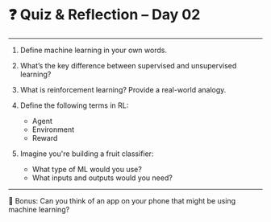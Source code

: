 # ❓ Quiz & Reflection – Day 02

---

1. Define machine learning in your own words.

2. What’s the key difference between supervised and unsupervised learning?

3. What is reinforcement learning? Provide a real-world analogy.

4. Define the following terms in RL:
   - Agent
   - Environment
   - Reward

5. Imagine you're building a fruit classifier:
   - What type of ML would you use?
   - What inputs and outputs would you need?

---

🧠 Bonus:
Can you think of an app on your phone that might be using machine learning?

